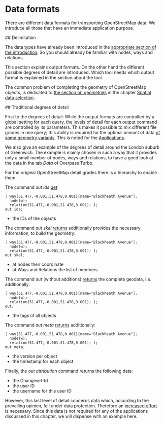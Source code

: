 Data formats
============

There are different data formats for transporting OpenStreetMap data.
We introduce all those that have an immediate application purpose.

<a name="scope"/>
## Delimitation

The data types have already been introduced in the [appropriate section of the introduction](../preface/osm_data_model.md).
So you should already be familiar with nodes, ways and relations.

This section explains output formats.
On the other hand the different possible degrees of detail are introduced.
Which tool needs which output format is explained in the section about the tool.

The common problem of completing the geometry of OpenStreetMap objects,
is dedicated to [the section on geometries](../full_data/osm_types.md) in the chapter [Spatial data selection](../full_data/index.md).

<a name="faithful"/>
## Traditional degrees of detail

First to the degrees of detail:
While the output formats are controlled by a global setting for each query,
the levels of detail for each output command are controlled by its parameters.
This makes it possible to mix different file grades in one query;
this ability is required for the optimal amount of data [of some geometry variants](../full_data/osm_types.md#full).
This is noted for the [Applications](index.md).

We also give an example of the degrees of detail around the London suburb of Greenwich.
The example is mainly chosen in such a way that it provides only a small number of nodes, ways and relations,
to have a good look at the data in the tab _Data_ of Overpass Turbo.

For the original OpenStreetMap detail grades there is a hierarchy to enable them:

The command _out ids_ [get](https://overpass-turbo.eu/?lat=51.4775&lon=0.0&zoom=16&Q=%28%20way%2851%2E477%2C%2D0%2E001%2C51%2E478%2C0%2E001%29%5Bname%3D%22Blackheath%20Avenue%22%5D%3B%0A%20%20node%28w%29%3B%0A%20%20relation%2851%2E477%2C%2D0%2E001%2C51%2E478%2C0%2E001%29%3B%20%29%3B%0Aout%20ids%3B):

    ( way(51.477,-0.001,51.478,0.001)[name="Blackheath Avenue"];
      node(w);
      relation(51.477,-0.001,51.478,0.001); );
    out ids;

* the IDs of the objects

The command _out skel_ [returns](https://overpass-turbo.eu/?lat=51.4775&lon=0.0&zoom=16&Q=%28%20way%2851%2E477%2C%2D0%2E001%2C51%2E478%2C0%2E001%29%5Bname%3D%22Blackheath%20Avenue%22%5D%3B%0A%20%20node%28w%29%3B%0A%20%20relation%2851%2E477%2C%2D0%2E001%2C51%2E478%2C0%2E001%29%3B%20%29%3B%0Aout%20skel%3B) additionally provides the necessary information,
to build the geometry:

    ( way(51.477,-0.001,51.478,0.001)[name="Blackheath Avenue"];
      node(w);
      relation(51.477,-0.001,51.478,0.001); );
    out skel;
    
* at nodes their coordinate
* at Ways and Relations the list of members

The command _out_ (without additions) [returns](https://overpass-turbo.eu/?lat=51.4775&lon=0.0&zoom=16&Q=%28%20way%2851%2E477%2C%2D0%2E001%2C51%2E478%2C0%2E001%29%5Bname%3D%22Blackheath%20Avenue%22%5D%3B%0A%20%20node%28w%29%3B%0A%20%20relation%2851%2E477%2C%2D0%2E001%2C51%2E478%2C0%2E001%29%3B%20%29%3B%0Aout%3B) the complete geodata, i.e. additionally:

    ( way(51.477,-0.001,51.478,0.001)[name="Blackheath Avenue"];
      node(w);
      relation(51.477,-0.001,51.478,0.001); );
    out;
  
  * the tags of all objects
  
The command _out meta_ [returns](https://overpass-turbo.eu/?lat=51.4775&lon=0.0&zoom=16&Q=%28%20way%2851%2E477%2C%2D0%2E001%2C51%2E478%2C0%2E001%29%5Bname%3D%22Blackheath%20Avenue%22%5D%3B%0A%20%20node%28w%29%3B%0A%20%20relation%2851%2E477%2C%2D0%2E001%2C51%2E478%2C0%2E001%29%3B%20%29%3B%0Aout%20meta%3B) additionally:
   
    ( way(51.477,-0.001,51.478,0.001)[name="Blackheath Avenue"];
      node(w);
      relation(51.477,-0.001,51.478,0.001); );
    out meta;

* the version per object
* the timestamp for each object

Finally, the _out attribution_ command returns the following data:

* the Changeset-Id
* the user ID
* the username for this user ID

However, this last level of detail concerns data which, according to the prevailing opinion, fall under data protection.
Therefore an [increased effort](../analysis/index.md) is necessary.
Since this data is not required for any of the applications discussed in this chapter, we will dispense with an example here.


